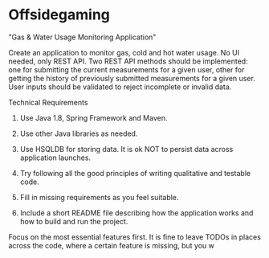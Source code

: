 # Offsidegaming
"Gas &amp; Water Usage Monitoring Application"


Create an application to monitor gas, cold and hot water usage. No UI needed, only REST API. Two REST API methods should be implemented: one for submitting the current measurements for a given user, other for getting the history of previously submitted measurements for a given user. User inputs should be validated to reject incomplete or invalid data.

Technical Requirements

1. Use Java 1.8, Spring Framework and Maven.

2. Use other Java libraries as needed.

3. Use HSQLDB for storing data. It is ok NOT to persist data across application launches.

4. Try following all the good principles of writing qualitative and testable code.

5. Fill in missing requirements as you feel suitable.

6. Include a short README file describing how the application works and how to build and run the project.

Focus on the most essential features first. It is fine to leave TODOs in places across the code, where a certain feature is missing, but you w
